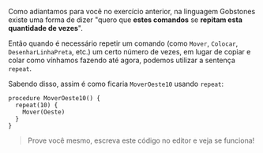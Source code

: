 Como adiantamos para você no exercício anterior, na linguagem Gobstones existe uma forma de dizer "quero que **estes comandos** se **repitam esta quantidade de vezes**".

Então quando é necessário repetir um comando (como `Mover`, `Colocar`, `DesenharLinhaPreta`, etc.) um certo número de vezes, em lugar de copiar e colar como vínhamos fazendo até agora, podemos utilizar a sentença `repeat`.

Sabendo disso, assim  é como ficaria `MoverOeste10` usando `repeat`:

``` gobstones
procedure MoverOeste10() {
  repeat(10) {
    Mover(Oeste)
  }
}

```

> Prove você mesmo, escreva este código no editor e veja se funciona!
